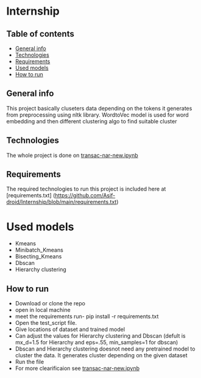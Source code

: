 # Internship

## Table of contents
* [General info](#general-info)
* [Technologies](#technologies)
* [Requirements](#requirements)
* [Used models](#used-models)
* [How to run](#how-to-run)

## General info
This project basically cluseters data depending on the tokens it generates from preprocessing using nltk library. WordtoVec model is used for word embedding and then different clustering algo to find suitable cluster
	
## Technologies
The whole project is done on [transac-nar-new.ipynb](https://github.com/Asif-droid/Internship/blob/main/transac-nar-new.ipynb)
## Requirements
The required technologies to run this project is included here at [requirements.txt] (https://github.com/Asif-droid/Internship/blob/main/requirements.txt)
# Used models
* Kmeans
* Minibatch_Kmeans
* Bisecting_Kmeans
* Dbscan
* Hierarchy clustering


## How to run
* Download or clone the repo 
* open in local machine
* meet the requirements run-
	pip install -r requirements.txt
* Open the test_script file.
* Give locations of dataset and trained model 
* Can adjust the values for Hierarchy clustering and Dbscan (defult is mx_d=1.5 for Hierarchy and eps=.55, min_samples=1 for dbscan)
* Dbscan and Hierarchy clustering doesnot need any pretrained model to cluster the data. It generates cluster depending on the given dataset
* Run the file
* For more clearificaion see  [transac-nar-new.ipynb](https://github.com/Asif-droid/Internship/blob/main/transac-nar-new.ipynb)




